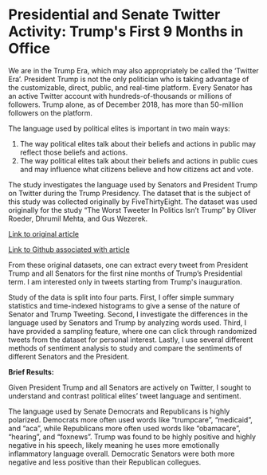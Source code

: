 # Presidential and Senate Twitter Activity: Trump's First 9 Months in Office

We are in the Trump Era, which may also appropriately be called the ‘Twitter Era’.
President Trump is not the only politician who is taking advantage of the customizable, direct, public, and real-time platform.
Every Senator has an active Twitter account with hundreds-of-thousands or millions of followers. 
Trump alone, as of December 2018, has more than 50-million followers on the platform.

The language used by political elites is important in two main ways: 
1)	The way political elites talk about their beliefs and actions in public may reflect those beliefs and actions.
2)	The way political elites talk about their beliefs and actions in public cues and may influence what citizens 
    believe and how citizens act and vote.

The study investigates the language used by Senators and President Trump on Twitter during the Trump Presidency. 
The dataset that is the subject of this study was collected originally by FiveThirtyEight. 
The dataset was used originally for the study “The Worst Tweeter In Politics Isn’t Trump” 
by Oliver Roeder, Dhrumil Mehta, and Gus Wezerek.

[Link to original article](https://fivethirtyeight.com/features/the-worst-tweeter-in-politics-isnt-trump/)

[Link to Github associated with article](https://github.com/fivethirtyeight/data/tree/master/twitter-ratio)

From these original datasets, one can extract every tweet from President Trump and all Senators for the first nine months of 
Trump’s Presidential term. I am interested only in tweets starting from Trump's inauguration. 

Study of the data is split into four parts. First, I offer simple summary statistics and time-indexed histograms to give 
a sense of the nature of Senator and Trump Tweeting. Second, I investigate the differences in the language used by Senators 
and Trump by analyzing words used. Third, I have provided a sampling feature, where one can click through randomized tweets 
from the dataset for personal interest. Lastly, I use several different methods of sentiment analysis to study and compare 
the sentiments of different Senators and the President.

<b>Brief Results:</b>

Given President Trump and all Senators are actively on Twitter, I sought to understand and contrast political elites’ tweet language and sentiment.

The language used by Senate Democrats and Republicans is highly polarized. Democrats more often used words like “trumpcare”, “medicaid”, and “aca”, while Republicans more often used words like “obamacare”, “hearing”, and “foxnews”. Trump was found to be highly positive and highly negative in his speech, likely meaning he uses more emotionally inflammatory language overall. Democratic Senators were both more negative and less positive than their Republican collegues.
